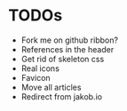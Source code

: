 # TODOs

* Fork me on github ribbon?
* References in the header
* Get rid of skeleton css
* Real icons
* Favicon
* Move all articles
* Redirect from jakob.io
